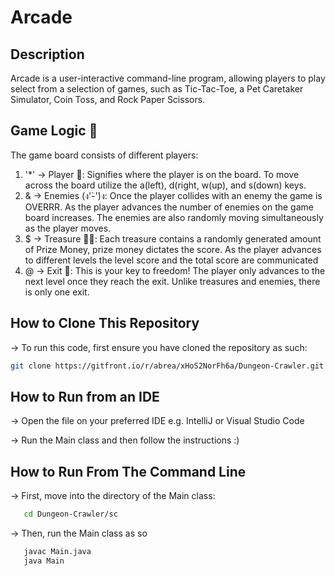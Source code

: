 # Arcade

## Description 
Arcade is a user-interactive  command-line program, allowing players to play select from a selection of games, such as Tic-Tac-Toe, a Pet Caretaker Simulator, Coin Toss, and Rock Paper Scissors.


## Game Logic 👾
The game board consists of different players:
1. '*' -> Player 👤: Signifies where the player is on the board. To move across the board utilize the a(left), d(right, w(up), and s(down) keys.
2. & -> Enemies (ง'̀-'́)ง: Once the player collides with an enemy the game is OVERRR. As the player advances the number of enemies on the game board increases. The enemies are also randomly moving simultaneously as the player moves. 
3. $ -> Treasure 🏴‍☠️: Each treasure contains a randomly generated amount of Prize Money, prize money dictates the score. As the player advances to different levels the level score and the total score are communicated
4. @ -> Exit 🚫: This is your key to freedom! The player only advances to the next level once they reach the exit. Unlike treasures and enemies, there is only one exit.

## How to Clone This Repository
-> To run this code, first ensure you have cloned the repository as such:
   ```bash
   git clone https://gitfront.io/r/abrea/xHoS2NorFh6a/Dungeon-Crawler.git
   ```

## How to Run from an IDE

-> Open the file on your preferred IDE e.g. IntelliJ or Visual Studio Code

-> Run the Main class and then follow the instructions :)

## How to Run From The Command Line
-> First, move into the directory of the Main class:
```bash
   cd Dungeon-Crawler/sc
   ```
-> Then, run the Main class as so
```bash
   javac Main.java
   java Main
   ```
